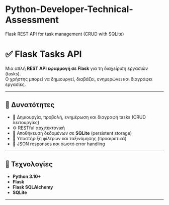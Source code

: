 # Python-Developer-Technical-Assessment
Flask REST API for task management (CRUD with SQLite)

# ✅ Flask Tasks API

Μια απλή **REST API εφαρμογή σε Flask** για τη διαχείριση εργασιών (tasks).  
Ο χρήστης μπορεί να δημιουργεί, διαβάζει, ενημερώνει και διαγράφει εργασίες.

---

## 🚀 Δυνατότητες

- 📄 Δημιουργία, προβολή, ενημέρωση και διαγραφή tasks (CRUD λειτουργίες)  
- ⚙️ RESTful αρχιτεκτονική  
- 🧱 Αποθήκευση δεδομένων σε **SQLite** (persistent storage)  
- 🔎 Υποστήριξη φίλτρων και ταξινόμησης (προαιρετικά)  
- 💬 JSON responses και σωστό error handling

---

## 🧠 Τεχνολογίες

- **Python 3.10+**
- **Flask**
- **Flask SQLAlchemy**
- **SQLite**

---
